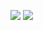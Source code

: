 ![](https://github-readme-stats.vercel.app/api?username=1imoonlight)
![](https://github-readme-stats.vercel.app/api/top-langs/?username=1imoonlight&layout=compact&theme=vue&hide_border=true)
